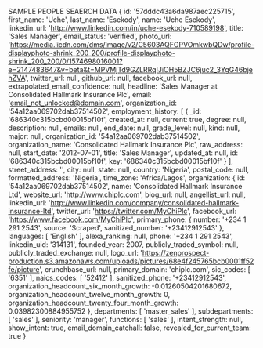 SAMPLE PEOPLE SEAERCH DATA
{
  id: '57dddc43a6da987aec225715',
  first_name: 'Uche',
  last_name: 'Esekody',
  name: 'Uche Esekody',
  linkedin_url: 'http://www.linkedin.com/in/uche-esekody-710589198',
  title: 'Sales Manager',
  email_status: 'verified',
  photo_url: 'https://media.licdn.com/dms/image/v2/C5603AQFGPVOmkwbQDw/profile-displayphoto-shrink_200_200/profile-displayphoto-shrink_200_200/0/1574698016001?e=2147483647&v=beta&t=MPVMjTd9GZLRRqIJiOH5BZJC6juc2_3YgG46bjehZVA',
  twitter_url: null,
  github_url: null,
  facebook_url: null,
  extrapolated_email_confidence: null,
  headline: 'Sales Manager at Consolidated Hallmark Insurance Plc',
  email: 'email_not_unlocked@domain.com',
  organization_id: '54a12aa069702dab37514502',
  employment_history: [
    {
      _id: '686340c315bcbd00015bf10f',
      created_at: null,
      current: true,
      degree: null,
      description: null,
      emails: null,
      end_date: null,
      grade_level: null,
      kind: null,
      major: null,
      organization_id: '54a12aa069702dab37514502',
      organization_name: 'Consolidated Hallmark Insurance Plc',
      raw_address: null,
      start_date: '2012-07-01',
      title: 'Sales Manager',
      updated_at: null,
      id: '686340c315bcbd00015bf10f',
      key: '686340c315bcbd00015bf10f'
    }
  ],
  street_address: '',
  city: null,
  state: null,
  country: 'Nigeria',
  postal_code: null,
  formatted_address: 'Nigeria',
  time_zone: 'Africa/Lagos',
  organization: {
    id: '54a12aa069702dab37514502',
    name: 'Consolidated Hallmark Insurance Ltd',
    website_url: 'http://www.chiplc.com',
    blog_url: null,
    angellist_url: null,
    linkedin_url: 'http://www.linkedin.com/company/consolidated-hallmark-insurance-ltd',
    twitter_url: 'https://twitter.com/MyChiPlc',
    facebook_url: 'https://www.facebook.com/MyChiPlc',
    primary_phone: {
      number: '+234 1 291 2543',
      source: 'Scraped',
      sanitized_number: '+23412912543'
    },
    languages: [ 'English' ],
    alexa_ranking: null,
    phone: '+234 1 291 2543',
    linkedin_uid: '314131',
    founded_year: 2007,
    publicly_traded_symbol: null,
    publicly_traded_exchange: null,
    logo_url: 'https://zenprospect-production.s3.amazonaws.com/uploads/pictures/68e4f245765bcb0001ff52fe/picture',
    crunchbase_url: null,
    primary_domain: 'chiplc.com',
    sic_codes: [ '6351' ],
    naics_codes: [ '52412' ],
    sanitized_phone: '+23412912543',
    organization_headcount_six_month_growth: -0.01260504201680672,
    organization_headcount_twelve_month_growth: 0,
    organization_headcount_twenty_four_month_growth: 0.03982300884955752
  },
  departments: [ 'master_sales' ],
  subdepartments: [ 'sales' ],
  seniority: 'manager',
  functions: [ 'sales' ],
  intent_strength: null,
  show_intent: true,
  email_domain_catchall: false,
  revealed_for_current_team: true
}